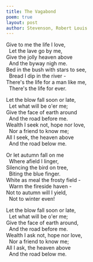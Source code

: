 ```yaml
---
title: The Vagabond
poem: true
layout: post
author: Stevenson, Robert Louis
---
```

Give to me the life I love,  
&nbsp; Let the lave go by me,  
Give the jolly heaven above  
&nbsp; And the byway nigh me.  
Bed in the bush with stars to see,  
&nbsp; Bread I dip in the river -  
There's the life for a man like me,  
&nbsp; There's the life for ever.  

Let the blow fall soon or late,  
&nbsp; Let what will be o'er me;  
Give the face of earth around  
&nbsp; And the road before me.  
Wealth I seek not, hope nor love,  
&nbsp; Nor a friend to know me;  
All I seek, the heaven above  
&nbsp; And the road below me.  

Or let autumn fall on me  
&nbsp; Where afield I linger,  
Silencing the bird on tree,  
&nbsp; Biting the blue finger.  
White as meal the frosty field -  
&nbsp; Warm the fireside haven -  
Not to autumn will I yield,  
&nbsp; Not to winter even!  

Let the blow fall soon or late,  
&nbsp; Let what will be o'er me;  
Give the face of earth around,  
&nbsp; And the road before me.  
Wealth I ask not, hope nor love,  
&nbsp; Nor a friend to know me;  
All I ask, the heaven above  
&nbsp; And the road below me.<br />

